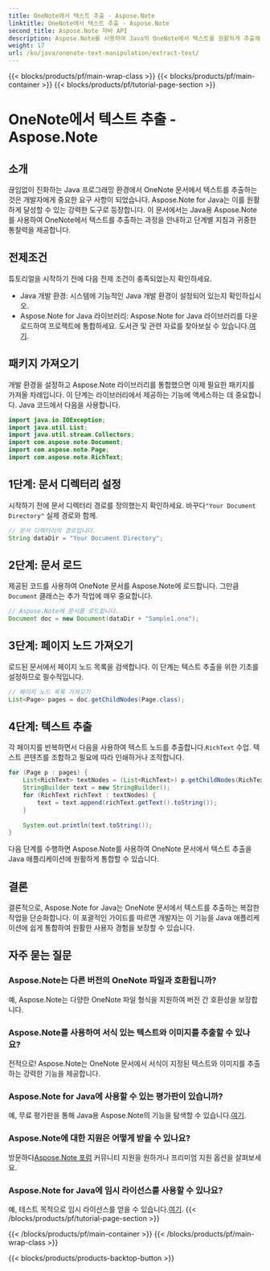 ```yaml
---
title: OneNote에서 텍스트 추출 - Aspose.Note
linktitle: OneNote에서 텍스트 추출 - Aspose.Note
second_title: Aspose.Note 자바 API
description: Aspose.Note를 사용하여 Java의 OneNote에서 텍스트를 원활하게 추출해 보세요. 애플리케이션을 손쉽게 통합, 조작 및 향상하세요.
weight: 17
url: /ko/java/onenote-text-manipulation/extract-text/
---
```


{{< blocks/products/pf/main-wrap-class >}}
{{< blocks/products/pf/main-container >}}
{{< blocks/products/pf/tutorial-page-section >}}

# OneNote에서 텍스트 추출 - Aspose.Note

## 소개
끊임없이 진화하는 Java 프로그래밍 환경에서 OneNote 문서에서 텍스트를 추출하는 것은 개발자에게 중요한 요구 사항이 되었습니다. Aspose.Note for Java는 이를 원활하게 달성할 수 있는 강력한 도구로 등장합니다. 이 문서에서는 Java용 Aspose.Note를 사용하여 OneNote에서 텍스트를 추출하는 과정을 안내하고 단계별 지침과 귀중한 통찰력을 제공합니다.
## 전제조건
튜토리얼을 시작하기 전에 다음 전제 조건이 충족되었는지 확인하세요.
- Java 개발 환경: 시스템에 기능적인 Java 개발 환경이 설정되어 있는지 확인하십시오.
-  Aspose.Note for Java 라이브러리: Aspose.Note for Java 라이브러리를 다운로드하여 프로젝트에 통합하세요. 도서관 및 관련 자료를 찾아보실 수 있습니다.[여기](https://releases.aspose.com/note/java/).
## 패키지 가져오기
개발 환경을 설정하고 Aspose.Note 라이브러리를 통합했으면 이제 필요한 패키지를 가져올 차례입니다. 이 단계는 라이브러리에서 제공하는 기능에 액세스하는 데 중요합니다. Java 코드에서 다음을 사용합니다.
```java
import java.io.IOException;
import java.util.List;
import java.util.stream.Collectors;
import com.aspose.note.Document;
import com.aspose.note.Page;
import com.aspose.note.RichText;
```
## 1단계: 문서 디렉터리 설정
 시작하기 전에 문서 디렉터리 경로를 정의했는지 확인하세요. 바꾸다`"Your Document Directory"` 실제 경로와 함께.
```java
// 문서 디렉터리의 경로입니다.
String dataDir = "Your Document Directory";
```
## 2단계: 문서 로드
 제공된 코드를 사용하여 OneNote 문서를 Aspose.Note에 로드합니다. 그만큼`Document` 클래스는 추가 작업에 매우 중요합니다.
```java
// Aspose.Note에 문서를 로드합니다.
Document doc = new Document(dataDir + "Sample1.one");
```
## 3단계: 페이지 노드 가져오기
로드된 문서에서 페이지 노드 목록을 검색합니다. 이 단계는 텍스트 추출을 위한 기초를 설정하므로 필수적입니다.
```java
// 페이지 노드 목록 가져오기
List<Page> pages = doc.getChildNodes(Page.class);
```
## 4단계: 텍스트 추출
각 페이지를 반복하면서 다음을 사용하여 텍스트 노드를 추출합니다.`RichText` 수업. 텍스트 콘텐츠를 조합하고 필요에 따라 인쇄하거나 조작합니다.
```java
for (Page p : pages) {
    List<RichText> textNodes = (List<RichText>) p.getChildNodes(RichText.class);
    StringBuilder text = new StringBuilder();
    for (RichText richText : textNodes) {
        text = text.append(richText.getText().toString());
    }
    
    System.out.println(text.toString());
}
```
다음 단계를 수행하면 Aspose.Note를 사용하여 OneNote 문서에서 텍스트 추출을 Java 애플리케이션에 원활하게 통합할 수 있습니다.
## 결론
결론적으로, Aspose.Note for Java는 OneNote 문서에서 텍스트를 추출하는 복잡한 작업을 단순화합니다. 이 포괄적인 가이드를 따르면 개발자는 이 기능을 Java 애플리케이션에 쉽게 통합하여 원활한 사용자 경험을 보장할 수 있습니다.
## 자주 묻는 질문
### Aspose.Note는 다른 버전의 OneNote 파일과 호환됩니까?
예, Aspose.Note는 다양한 OneNote 파일 형식을 지원하여 버전 간 호환성을 보장합니다.
### Aspose.Note를 사용하여 서식 있는 텍스트와 이미지를 추출할 수 있나요?
전적으로! Aspose.Note는 OneNote 문서에서 서식이 지정된 텍스트와 이미지를 추출하는 강력한 기능을 제공합니다.
### Aspose.Note for Java에 사용할 수 있는 평가판이 있습니까?
예, 무료 평가판을 통해 Java용 Aspose.Note의 기능을 탐색할 수 있습니다.[여기](https://releases.aspose.com/).
### Aspose.Note에 대한 지원은 어떻게 받을 수 있나요?
 방문하다[Aspose.Note 포럼](https://forum.aspose.com/c/note/28) 커뮤니티 지원을 원하거나 프리미엄 지원 옵션을 살펴보세요.
### Aspose.Note for Java에 임시 라이선스를 사용할 수 있나요?
 예, 테스트 목적으로 임시 라이선스를 얻을 수 있습니다.[여기](https://purchase.aspose.com/temporary-license/).
{{< /blocks/products/pf/tutorial-page-section >}}

{{< /blocks/products/pf/main-container >}}
{{< /blocks/products/pf/main-wrap-class >}}

{{< blocks/products/products-backtop-button >}}
